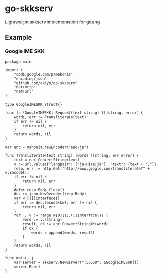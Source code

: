 # go-skkserv

Lightweight skkserv implementation for golang

## Example

### Google IME SKK

    package main

    import (
    	"code.google.com/p/mahonia"
    	"encoding/json"
    	"github.com/akiym/go-skkserv"
    	"net/http"
    	"net/url"
    )

    type GoogleIMESKK struct{}

    func (s *GoogleIMESKK) Request(text string) ([]string, error) {
    	words, err := Transliterate(text)
    	if err != nil {
    		return nil, err
    	}
    	return words, nil
    }

    var enc = mahonia.NewEncoder("euc-jp")

    func Transliterate(text string) (words []string, err error) {
    	text = enc.ConvertString(text)
    	v := url.Values{"langpair": {"ja-Hira|ja"}, "text": {text + ","}}
    	resp, err := http.Get("http://www.google.com/transliterate?" + v.Encode())
    	if err != nil {
    		return nil, err
    	}
    	defer resp.Body.Close()
    	dec := json.NewDecoder(resp.Body)
    	var w [][]interface{}
    	if err := dec.Decode(&w); err != nil {
    		return nil, err
    	}
    	for _, v := range w[0][1].([]interface{}) {
    		word := v.(string)
    		result, ok := enc.ConvertStringOK(word)
    		if ok {
    			words = append(words, result)
    		}
    	}
    	return words, nil
    }

    func main() {
    	var server = skkserv.NewServer(":55100", &GoogleIMESKK{})
    	server.Run()
    }
